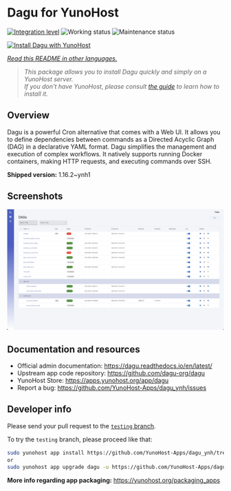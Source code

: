 <!--
N.B.: This README was automatically generated by <https://github.com/YunoHost/apps/tree/master/tools/readme_generator>
It shall NOT be edited by hand.
-->

# Dagu for YunoHost

[![Integration level](https://apps.yunohost.org/badge/integration/dagu)](https://ci-apps.yunohost.org/ci/apps/dagu/)
![Working status](https://apps.yunohost.org/badge/state/dagu)
![Maintenance status](https://apps.yunohost.org/badge/maintained/dagu)

[![Install Dagu with YunoHost](https://install-app.yunohost.org/install-with-yunohost.svg)](https://install-app.yunohost.org/?app=dagu)

*[Read this README in other languages.](./ALL_README.md)*

> *This package allows you to install Dagu quickly and simply on a YunoHost server.*  
> *If you don't have YunoHost, please consult [the guide](https://yunohost.org/install) to learn how to install it.*

## Overview

Dagu is a powerful Cron alternative that comes with a Web UI. It allows you to define dependencies between commands as a Directed Acyclic Graph (DAG) in a declarative YAML format. Dagu simplifies the management and execution of complex workflows. It natively supports running Docker containers, making HTTP requests, and executing commands over SSH.


**Shipped version:** 1.16.2~ynh1

## Screenshots

![Screenshot of Dagu](./doc/screenshots/screenshot.png)

## Documentation and resources

- Official admin documentation: <https://dagu.readthedocs.io/en/latest/>
- Upstream app code repository: <https://github.com/dagu-org/dagu>
- YunoHost Store: <https://apps.yunohost.org/app/dagu>
- Report a bug: <https://github.com/YunoHost-Apps/dagu_ynh/issues>

## Developer info

Please send your pull request to the [`testing` branch](https://github.com/YunoHost-Apps/dagu_ynh/tree/testing).

To try the `testing` branch, please proceed like that:

```bash
sudo yunohost app install https://github.com/YunoHost-Apps/dagu_ynh/tree/testing --debug
or
sudo yunohost app upgrade dagu -u https://github.com/YunoHost-Apps/dagu_ynh/tree/testing --debug
```

**More info regarding app packaging:** <https://yunohost.org/packaging_apps>
